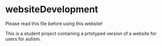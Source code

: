 # websiteDevelopment
Please read this file before using this website!

This is a student project containing a prtotyped version of a website for users for autism.
